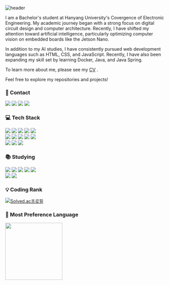 ![header](https://capsule-render.vercel.app/api?type=waving&color=0a6342&height=300&section=header&desc=Welcome%20to&text=Hanbyeol's%20Github!!&fontSize=50&descSize=30&animation=twinkling&fontColor=ffffff&fontAlign=70&descAlign=87&fontAlignY=55&descAlignY=40)

I am a Bachelor's student at Hanyang University's Covergence of Electronic Engineering. My academic journey began with a strong focus on digital circuit design and computer architecture. Recently, I have shifted my attention toward artificial intelligence, particularly optimizing computer vision on embedded boards like the Jetson Nano.

In addition to my AI studies, I have consistently pursued web development languages such as HTML, CSS, and JavaScript. Recently, I have also been expanding my skill set by learning Docker, Java, and Java Spring.

To learn more about me, please see my <a href="https://fuyukawasann.github.io/CV/" target="_blank">CV</a> .

Feel free to explore my repositories and projects!

### 📠 Contact
<a href="mailto:hanbyeol8378@hanyang.ac.kr" target="_blank"><img src="https://img.shields.io/badge/Gmail-EA4335?style=flat-square&logo=gmail&logoColor=FFFFFF"/></a>
<a href="https://www.linkedin.com/in/hanbyeol-lee-152634243/" target="_blank"><img src="https://img.shields.io/badge/LinkedIn-0A66C2?style=flat-square&logo=linkedin&logoColor=FFFFFF"/></a>
<a href="https://www.instagram.com/fuyukawasann/" target="_blank"><img src="https://img.shields.io/badge/Instagram-E4405F?style=flat-square&logo=instagram&logoColor=FFFFFF"/></a>
<a href="https://www.instagram.com/fuyukawasann/" target="_blank"><img src="https://img.shields.io/badge/Velog-20C997?style=flat-square&logo=velog&logoColor=FFFFFF"/></a>

### 💻 Tech Stack
<a href="버튼을 눌렀을 때 이동할 링크" target="_blank"><img src="https://img.shields.io/badge/C-A8B9CC?style=flat-square&logo=C&logoColor=FFFFFF"/></a>
<a href="버튼을 눌렀을 때 이동할 링크" target="_blank"><img src="https://img.shields.io/badge/C++-00599C?style=flat-square&logo=cplusplus&logoColor=FFFFFF"/></a>
<a href="버튼을 눌렀을 때 이동할 링크" target="_blank"><img src="https://img.shields.io/badge/Python-3776AB?style=flat-square&logo=python&logoColor=FFFFFF"/></a>
<a href="버튼을 눌렀을 때 이동할 링크" target="_blank"><img src="https://img.shields.io/badge/PyTorch-EE4C2C?style=flat-square&logo=pytorch&logoColor=FFFFFF"/></a>
<a href="버튼을 눌렀을 때 이동할 링크" target="_blank"><img src="https://img.shields.io/badge/ONNX-005CED?style=flat-square&logo=onnx&logoColor=FFFFFF"/></a>
<br>
<a href="버튼을 눌렀을 때 이동할 링크" target="_blank"><img src="https://img.shields.io/badge/Java-007396?style=flat-square&logo=java&logoColor=FFFFFF"/></a>
<a href="버튼을 눌렀을 때 이동할 링크" target="_blank"><img src="https://img.shields.io/badge/Docker-2496ED?style=flat-square&logo=docker&logoColor=FFFFFF"/></a>
<a href="버튼을 눌렀을 때 이동할 링크" target="_blank"><img src="https://img.shields.io/badge/MongoDB-47A248?style=flat-square&logo=mongodb&logoColor=FFFFFF"/></a>
<a href="버튼을 눌렀을 때 이동할 링크" target="_blank"><img src="https://img.shields.io/badge/HTML-E34F26?style=flat-square&logo=html5&logoColor=FFFFFF"/></a>
<a href="버튼을 눌렀을 때 이동할 링크" target="_blank"><img src="https://img.shields.io/badge/CSS-1572B6?style=flat-square&logo=css3&logoColor=FFFFFF"/></a>
<br>
<a href="버튼을 눌렀을 때 이동할 링크" target="_blank"><img src="https://img.shields.io/badge/Unity-000000?style=flat-square&logo=unity&logoColor=FFFFFF"/></a>
<a href="버튼을 눌렀을 때 이동할 링크" target="_blank"><img src="https://img.shields.io/badge/RISC_V-283272?style=flat-square&logo=riscv&logoColor=FFFFFF"/></a>
<a href="버튼을 눌렀을 때 이동할 링크" target="_blank"><img src="https://img.shields.io/badge/LTspice-900028?style=flat-square&logo=ltspice&logoColor=FFFFFF"/></a>

### 📚 Studying
<a href="버튼을 눌렀을 때 이동할 링크" target="_blank"><img src="https://img.shields.io/badge/Kubernetes-326CE5?style=flat-square&logo=kubernetes&logoColor=FFFFFF"/></a>
<a href="버튼을 눌렀을 때 이동할 링크" target="_blank"><img src="https://img.shields.io/badge/React-61DAFB?style=flat-square&logo=react&logoColor=FFFFFF"/></a>
<a href="버튼을 눌렀을 때 이동할 링크" target="_blank"><img src="https://img.shields.io/badge/React_Router-CA4245?style=flat-square&logo=reactrouter&logoColor=FFFFFF"/></a>
<a href="버튼을 눌렀을 때 이동할 링크" target="_blank"><img src="https://img.shields.io/badge/JavaScript-F7DF1E?style=flat-square&logo=javascript&logoColor=FFFFFF"/></a>
<a href="버튼을 눌렀을 때 이동할 링크" target="_blank"><img src="https://img.shields.io/badge/Spring-6DB33F?style=flat-square&logo=spring&logoColor=FFFFFF"/></a>
<br>
<a href="버튼을 눌렀을 때 이동할 링크" target="_blank"><img src="https://img.shields.io/badge/Spring_Boot-6DB33F?style=flat-square&logo=springboot&logoColor=FFFFFF"/></a>
<a href="버튼을 눌렀을 때 이동할 링크" target="_blank"><img src="https://img.shields.io/badge/Hibernate-59666C?style=flat-square&logo=hibernate&logoColor=FFFFFF"/></a>

### 💡 Coding Rank
[![Solved.ac프로필](http://mazassumnida.wtf/api/v2/generate_badge?boj=hanbyeol8378)](https://solved.ac/hanbyeol8378)

### 📣 Most Preference Language
<a href="https://github.com/fuyukawasann"><img align="center" style="height:180px" src="https://github-readme-stats.vercel.app/api/top-langs/?username=fuyukawasann&layout=compact" /></a> 
<!---
hyonestar19/hyonestar19 is a ✨ special ✨ repository because its `README.md` (this file) appears on your GitHub profile.
You can click the Preview link to take a look at your changes.
--->
